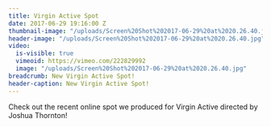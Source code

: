 ```yaml
---
title: Virgin Active Spot
date: 2017-06-29 19:16:00 Z
thumbnail-image: "/uploads/Screen%20Shot%202017-06-29%20at%2020.26.40.jpg"
header-image: "/uploads/Screen%20Shot%202017-06-29%20at%2020.26.40.jpg"
video:
  is-visible: true
  vimeoid: https://vimeo.com/222829992
  image: "/uploads/Screen%20Shot%202017-06-29%20at%2020.26.40.jpg"
breadcrumb: New Virgin Active Spot!
header-caption: New Virgin Active Spot!
---
```


Check out the recent online spot we produced for Virgin Active directed by Joshua Thornton!